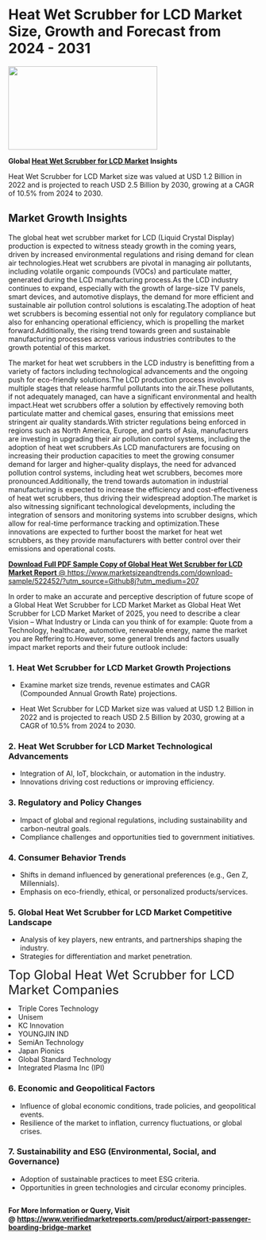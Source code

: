 <H1>Heat Wet Scrubber for LCD Market Size, Growth and Forecast from 2024 - 2031</H1><img class="aligncenter size-medium wp-image-584254" src="https://thirdeyenews.in/wp-content/uploads/2024/09/Global-Market-Research-300x168.jpeg" alt="" width="300" height="168" /><p><strong>Global&nbsp;<a href="https://www.marketsizeandtrends.com/download-sample/522452/?utm_source=Github8j?utm_medium=207">Heat Wet Scrubber for LCD Market</a> Insights</strong></p><p>Heat Wet Scrubber for LCD Market size was valued at USD 1.2 Billion in 2022 and is projected to reach USD 2.5 Billion by 2030, growing at a CAGR of 10.5% from 2024 to 2030.</p><p><h2>Market Growth Insights</h2> <p>The global heat wet scrubber market for LCD (Liquid Crystal Display) production is expected to witness steady growth in the coming years, driven by increased environmental regulations and rising demand for clean air technologies.Heat wet scrubbers are pivotal in managing air pollutants, including volatile organic compounds (VOCs) and particulate matter, generated during the LCD manufacturing process.As the LCD industry continues to expand, especially with the growth of large-size TV panels, smart devices, and automotive displays, the demand for more efficient and sustainable air pollution control solutions is escalating.The adoption of heat wet scrubbers is becoming essential not only for regulatory compliance but also for enhancing operational efficiency, which is propelling the market forward.Additionally, the rising trend towards green and sustainable manufacturing processes across various industries contributes to the growth potential of this market.<a href="#download-sample"></a></p> <p>The market for heat wet scrubbers in the LCD industry is benefitting from a variety of factors including technological advancements and the ongoing push for eco-friendly solutions.The LCD production process involves multiple stages that release harmful pollutants into the air.These pollutants, if not adequately managed, can have a significant environmental and health impact.Heat wet scrubbers offer a solution by effectively removing both particulate matter and chemical gases, ensuring that emissions meet stringent air quality standards.With stricter regulations being enforced in regions such as North America, Europe, and parts of Asia, manufacturers are investing in upgrading their air pollution control systems, including the adoption of heat wet scrubbers.As LCD manufacturers are focusing on increasing their production capacities to meet the growing consumer demand for larger and higher-quality displays, the need for advanced pollution control systems, including heat wet scrubbers, becomes more pronounced.Additionally, the trend towards automation in industrial manufacturing is expected to increase the efficiency and cost-effectiveness of heat wet scrubbers, thus driving their widespread adoption.The market is also witnessing significant technological developments, including the integration of sensors and monitoring systems into scrubber designs, which allow for real-time performance tracking and optimization.These innovations are expected to further boost the market for heat wet scrubbers, as they provide manufacturers with better control over their emissions and operational costs.<p><a href="#get-more"></p><p><span class=""><strong>Download Full PDF Sample Copy of Global Heat Wet Scrubber for LCD Market Report</strong> @ <a href="https://www.marketsizeandtrends.com/download-sample/522452/?utm_source=Github8j?utm_medium=207" target="_blank">https://www.marketsizeandtrends.com/download-sample/522452/?utm_source=Github8j?utm_medium=207</a></span></p><p>In order to make an accurate and perceptive description of future scope of a Global&nbsp;Heat Wet Scrubber for LCD Market Market as Global&nbsp;Heat Wet Scrubber for LCD Market Market of 2025, you need to describe a clear Vision &ndash; What Industry or Linda can you think of for example: Quote from a Technology, healthcare, automotive, renewable energy, name the market you are Reffering to.However, some general trends and factors usually impact market reports and their future outlook include:</p><h3>1.&nbsp;<strong>Heat Wet Scrubber for LCD Market Growth Projections</strong></h3><ul><li>Examine market size trends, revenue estimates and CAGR (Compounded Annual Growth Rate) projections.</li><li><p>Heat Wet Scrubber for LCD Market size was valued at USD 1.2 Billion in 2022 and is projected to reach USD 2.5 Billion by 2030, growing at a CAGR of 10.5% from 2024 to 2030.</p></li></ul><h3>2.&nbsp;<strong>Heat Wet Scrubber for LCD Market Technological Advancements</strong></h3><ul><li>Integration of AI, IoT, blockchain, or automation in the industry.</li><li>Innovations driving cost reductions or improving efficiency.</li></ul><h3>3.&nbsp;<strong>Regulatory and Policy Changes</strong></h3><ul><li>Impact of global and regional regulations, including sustainability and carbon-neutral goals.</li><li>Compliance challenges and opportunities tied to government initiatives.</li></ul><h3>4.&nbsp;<strong>Consumer Behavior Trends</strong></h3><ul><li>Shifts in demand influenced by generational preferences (e.g., Gen Z, Millennials).</li><li>Emphasis on eco-friendly, ethical, or personalized products/services.</li></ul><h3>5.&nbsp;<strong>Global Heat Wet Scrubber for LCD Market Competitive Landscape</strong></h3><ul><li>Analysis of key players, new entrants, and partnerships shaping the industry.</li><li>Strategies for differentiation and market penetration.</li></ul><p data-pm-slice="1 1 []"><span style="color: inherit; font-family: inherit; font-size: 25px;">Top Global Heat Wet Scrubber for LCD Market Companies</span></p><div class="" data-test-id=""><p><li>Triple Cores Technology</li><li> Unisem</li><li> KC Innovation</li><li> YOUNGJIN IND</li><li> SemiAn Technology</li><li> Japan Pionics</li><li> Global Standard Technology</li><li> Integrated Plasma Inc (IPI)</li></p></div><h3>6.&nbsp;<strong>Economic and Geopolitical Factors</strong></h3><ul><li>Influence of global economic conditions, trade policies, and geopolitical events.</li><li>Resilience of the market to inflation, currency fluctuations, or global crises.</li></ul><h3>7.&nbsp;<strong>Sustainability and ESG (Environmental, Social, and Governance)</strong></h3><ul><li>Adoption of sustainable practices to meet ESG criteria.</li><li>Opportunities in green technologies and circular economy principles.</li></ul><h2><strong style="font-size: 14px;">For More Information or Query, Visit @&nbsp;</strong><a style="background-color: #ffffff; font-size: 14px;" href="https://www.marketsizeandtrends.com/report/heat-wet-scrubber-for-lcd-market/" target="_blank">https://www.verifiedmarketreports.com/product/airport-passenger-boarding-bridge-market</a></h2>